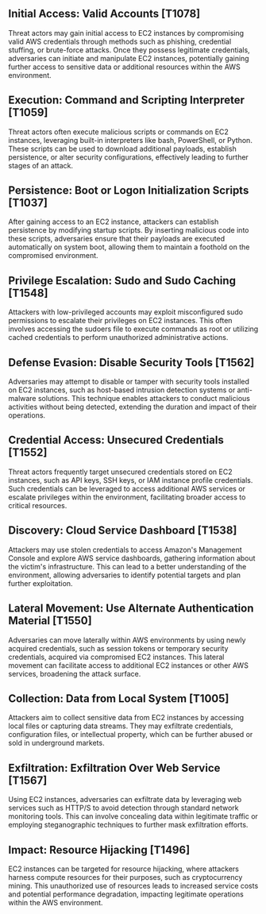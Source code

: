 ## Initial Access: Valid Accounts [T1078]
Threat actors may gain initial access to EC2 instances by compromising valid AWS credentials through methods such as phishing, credential stuffing, or brute-force attacks. Once they possess legitimate credentials, adversaries can initiate and manipulate EC2 instances, potentially gaining further access to sensitive data or additional resources within the AWS environment.

## Execution: Command and Scripting Interpreter [T1059]
Threat actors often execute malicious scripts or commands on EC2 instances, leveraging built-in interpreters like bash, PowerShell, or Python. These scripts can be used to download additional payloads, establish persistence, or alter security configurations, effectively leading to further stages of an attack.

## Persistence: Boot or Logon Initialization Scripts [T1037]
After gaining access to an EC2 instance, attackers can establish persistence by modifying startup scripts. By inserting malicious code into these scripts, adversaries ensure that their payloads are executed automatically on system boot, allowing them to maintain a foothold on the compromised environment.

## Privilege Escalation: Sudo and Sudo Caching [T1548]
Attackers with low-privileged accounts may exploit misconfigured sudo permissions to escalate their privileges on EC2 instances. This often involves accessing the sudoers file to execute commands as root or utilizing cached credentials to perform unauthorized administrative actions.

## Defense Evasion: Disable Security Tools [T1562]
Adversaries may attempt to disable or tamper with security tools installed on EC2 instances, such as host-based intrusion detection systems or anti-malware solutions. This technique enables attackers to conduct malicious activities without being detected, extending the duration and impact of their operations.

## Credential Access: Unsecured Credentials [T1552]
Threat actors frequently target unsecured credentials stored on EC2 instances, such as API keys, SSH keys, or IAM instance profile credentials. Such credentials can be leveraged to access additional AWS services or escalate privileges within the environment, facilitating broader access to critical resources.

## Discovery: Cloud Service Dashboard [T1538]
Attackers may use stolen credentials to access Amazon's Management Console and explore AWS service dashboards, gathering information about the victim's infrastructure. This can lead to a better understanding of the environment, allowing adversaries to identify potential targets and plan further exploitation.

## Lateral Movement: Use Alternate Authentication Material [T1550]
Adversaries can move laterally within AWS environments by using newly acquired credentials, such as session tokens or temporary security credentials, acquired via compromised EC2 instances. This lateral movement can facilitate access to additional EC2 instances or other AWS services, broadening the attack surface.

## Collection: Data from Local System [T1005]
Attackers aim to collect sensitive data from EC2 instances by accessing local files or capturing data streams. They may exfiltrate credentials, configuration files, or intellectual property, which can be further abused or sold in underground markets.

## Exfiltration: Exfiltration Over Web Service [T1567]
Using EC2 instances, adversaries can exfiltrate data by leveraging web services such as HTTP/S to avoid detection through standard network monitoring tools. This can involve concealing data within legitimate traffic or employing steganographic techniques to further mask exfiltration efforts.

## Impact: Resource Hijacking [T1496]
EC2 instances can be targeted for resource hijacking, where attackers harness compute resources for their purposes, such as cryptocurrency mining. This unauthorized use of resources leads to increased service costs and potential performance degradation, impacting legitimate operations within the AWS environment.
